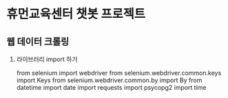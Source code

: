 # 휴먼교육센터 챗봇 프로젝트

## 웹 데이터 크롤링
1. 라이브러리 import 하기

    from selenium import webdriver
    from selenium.webdriver.common.keys import Keys
    from selenium.webdriver.common.by import By
    from datetime import date
    import requests
    import psycopg2
    import time




